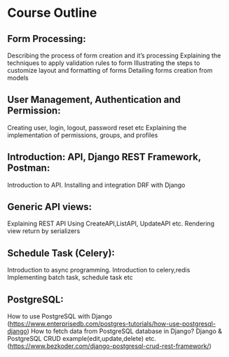 # Course Outline
## Form Processing:
Describing the process of form creation and it’s processing Explaining the techniques to apply validation
rules to form Illustrating the steps to customize layout and formatting of forms Detailing forms creation
from models
## User Management, Authentication and Permission:
Creating user, login, logout, password reset etc Explaining the implementation of permissions, groups,
and profiles

## Introduction: API, Django REST Framework, Postman:
Introduction to API.
Installing and integration DRF with Django

## Generic API views:
Explaining REST API Using CreateAPI,ListAPI, UpdateAPI etc.
Rendering view return by serializers

## Schedule Task (Celery):
Introduction to async programming.
Introduction to celery,redis Implementing batch task, schedule task etc

## PostgreSQL:
How to use PostgreSQL with Django (https://www.enterprisedb.com/postgres-tutorials/how-use-postgresql-django)
How to fetch data from PostgreSQL database in Django?
Django & PostgreSQL CRUD example(edit,update,delete) etc.(https://www.bezkoder.com/django-postgresql-crud-rest-framework/)
